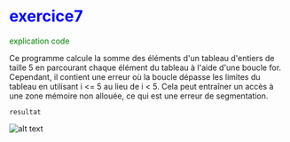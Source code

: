 # <span style="color:blue">exercice7</span>
<span style="color:green">explication code </span>

Ce programme calcule la somme des éléments d'un tableau d'entiers de taille 5 en parcourant chaque élément du tableau à l'aide d'une boucle for. Cependant, il contient une erreur où la boucle dépasse les limites du tableau en utilisant i <= 5 au lieu de i < 5. Cela peut entraîner un accès à une zone mémoire non allouée, ce qui est une erreur de segmentation.

``resultat``

![alt text](image.png)